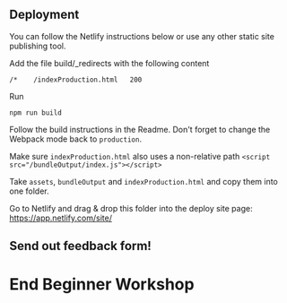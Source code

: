 ## Deployment

You can follow the Netlify instructions below or use any other static site publishing tool.

Add the file build/\_redirects with the following content

```
/*    /indexProduction.html   200
```

Run

```
npm run build
```

Follow the build instructions in the Readme. Don't forget to change the Webpack mode back to `production`.

Make sure `indexProduction.html` also uses a non-relative path `<script src="/bundleOutput/index.js"></script>`

Take `assets`, `bundleOutput` and `indexProduction.html` and copy them into one folder.

Go to Netlify and drag & drop this folder into the deploy site page: https://app.netlify.com/site/

## Send out feedback form!

# End Beginner Workshop
